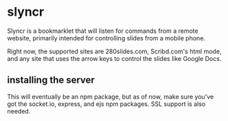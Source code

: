 slyncr
======

Slyncr is a bookmarklet that will listen for commands from a remote website, primarily intended for controlling slides from a mobile phone.

Right now, the supported sites are 280slides.com, Scribd.com's html mode, and any site that uses the arrow keys to control the slides like Google Docs.


installing the server
---------------------

This will eventually be an npm package, but as of now, make sure you've got the socket.io, express, and ejs npm packages. SSL support is also needed.
